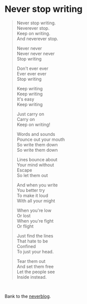 # Never stop writing

> Never stop writing.<br>
> Neverever stop.<br>
> Keep on writing.<br>
> And neverever stop.
>
> Never never<br>
> Never never never<br>
> Stop writing
>
> Don't ever ever<br>
> Ever ever ever<br>
> Stop writing
>
> Keep writing<br>
> Keep writing<br>
> It's easy<br>
> Keep writing
>
> Just carry on<br>
> Carry on<br>
> Keep on writing!
>
> Words and sounds<br>
> Pounce out your mouth<br>
> So write them down<br>
> So write them down
>
> Lines bounce about<br>
> Your mind without<br>
> Escape<br>
> So let them out
>
> And when you write<br>
> You better try<br>
> To make it loud<br>
> With all your might
> 
> When you're low<br>
> Or lost<br>
> When you're fight<br>
> Or flight
>
> Just find the lines<br>
> That hate to be<br>
> Confined<br>
> To just your head.
> 
> Tear them out<br>
> And set them free<br>
> Let the people see<br>
> Inside instead.

<br>

Bank to the [neverblog](/wikiblogarden).
